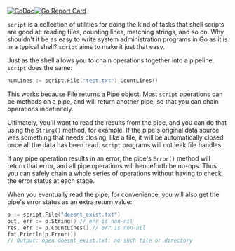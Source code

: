 [![GoDoc](https://godoc.org/github.com/bitfield/script?status.png)](http://godoc.org/github.com/bitfield/script)[![Go Report Card](https://goreportcard.com/badge/github.com/bitfield/script)](https://goreportcard.com/report/github.com/bitfield/script)

`script` is a collection of utilities for doing the kind of tasks that shell scripts are good at: reading files, counting lines, matching strings, and so on. Why shouldn't it be as easy to write system administration programs in Go as it is in a typical shell? `script` aims to make it just that easy.

Just as the shell allows you to chain operations together into a pipeline, `script` does the same:

```go
numLines := script.File("test.txt").CountLines()
```

This works because File returns a Pipe object. Most `script` operations can be methods on a pipe, and will return another pipe, so that you can chain operations indefinitely.

Ultimately, you'll want to read the results from the pipe, and you can do that using the `String()` method, for example. If the pipe's original data source was something that needs closing, like a file, it will be automatically closed once all the data has been read. `script` programs will not leak file handles.

If any pipe operation results in an error, the pipe's `Error()` method will return that error, and all pipe operations will henceforth be no-ops. Thus you can safely chain a whole series of operations without having to check the error status at each stage.

When you eventually read the pipe, for convenience, you will also get the pipe's error status as an extra return value:

```go
p := script.File("doesnt_exist.txt")
out, err := p.String() // err is non-nil
res, err := p.CountLines() // err is non-nil
fmt.Println(p.Error())
// Output: open doesnt_exist.txt: no such file or directory
```